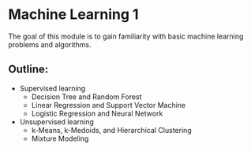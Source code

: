 # Machine Learning 1

The goal of this module is to gain familiarity with basic machine learning problems and algorithms.

## Outline:
  - Supervised learning 
	* Decision Tree and Random Forest
	* Linear Regression and Support Vector Machine
	* Logistic Regression and Neural Network
  - Unsupervised learning
    * k-Means, k-Medoids, and Hierarchical Clustering
	* Mixture Modeling